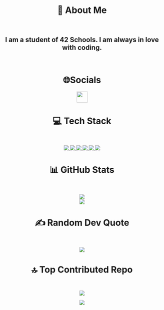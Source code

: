 <h1 align="center">💫 About Me</h1><br>

<h2 align="center">I am a student of 42 Schools. I am always in love with coding.</h2><br>

<h1 align="center">🌐Socials</h1>
<p align="center">
  <a href="https://instagram.com/n4zerati">
    <img src="https://img.shields.io/badge/Instagram-%23E4405F.svg?logo=Instagram&logoColor=white"  height="35">
  </a>
</p>

<h1 align="center">💻 Tech Stack</h1><br>
<p align="center">
  <a href="https://www.cprogramming.com">
    <img src="https://img.shields.io/badge/c-%2300599C.svg?style=for-the-badge&logo=c&logoColor=white"  >
  <a href="https://www.php.net">
    <img src="https://img.shields.io/badge/php-%23777BB4.svg?style=for-the-badge&logo=php&logoColor=white" >
  <a href="https://www.java.com">
    <img src="https://img.shields.io/badge/java-%23ED8B00.svg?style=for-the-badge&logo=openjdk&logoColor=white"  >
  <a href="https://html.com">
    <img src="https://img.shields.io/badge/html5-%23E34F26.svg?style=for-the-badge&logo=html5&logoColor=white"  >
  <a href="https://www.w3schools.com/css/">
    <img src="https://img.shields.io/badge/css3-%231572B6.svg?style=for-the-badge&logo=css3&logoColor=white"  >
  <a href="https://www.mysql.com">
    <img src="https://img.shields.io/badge/mysql-4479A1.svg?style=for-the-badge&logo=mysql&logoColor=white"  >
  </a>
</p>

<h1 align="center">📊 GitHub Stats</h1><br>
<p align="center">
    <img src="https://github-readme-stats.vercel.app/api?username=mehmetdonmezz&theme=dark&hide_border=false&include_all_commits=false&count_private=false"  > <br/>
    <img src="https://nirzak-streak-stats.vercel.app/?user=mehmetdonmezz&theme=dark&hide_border=false" > <br/>
</p>

<h1 align="center">✍️ Random Dev Quote</h1><br>
<p align="center">
    <img src="https://quotes-github-readme.vercel.app/api?type=horizontal&theme=gruvbox" > <br/>
</p>

<h1 align="center">🔝 Top Contributed Repo</h1><br>
<p align="center">
    <img src="https://github-contributor-stats.vercel.app/api?username=mehmetdonmezz&limit=5&theme=dark&combine_all_yearly_contributions=true" > <br/>
</p>


<p align="center">
    <img src="https://raw.githubusercontent.com/Sutil/Sutil/2b2fad3bf54522bb30c8c170591fc68ff51b69e6/github-contribution-grid-snake2.svg" > <br/>
</p>


